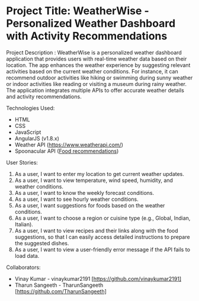 # Project Title: WeatherWise - Personalized Weather Dashboard with Activity Recommendations

Project Description : WeatherWise is a personalized weather dashboard application that provides users with real-time weather    data based on their location. The app enhances the weather experience by suggesting relevant activities based on the current weather conditions. For instance, it can recommend outdoor activities like hiking or swimming during sunny weather or indoor activities like reading or visiting a museum during rainy weather. The application integrates multiple APIs to offer accurate weather details and activity recommendations.

Technologies Used:

* HTML
* CSS
* JavaScript
* AngularJS (v1.8.x)
* Weather API (https://www.weatherapi.com/)
* Spoonacular API ([Food recommendations](https://spoonacular.com/food-api))

User Stories:

1. As a user, I want to enter my location to get current weather updates.
2. As a user, I want to view temperature, wind speed, humidity, and weather conditions.
3. As a user, I want to know the weekly forecast conditions.
4. As a user, I want to see hourly weather conditions.
5. As a user, I want suggestions for foods based on the weather conditions.
6. As a user, I want to choose a region or cuisine type (e.g., Global, Indian, Italian).
7. As a user, I want to view recipes and their links along with the food suggestions,
   so that I can easily access detailed instructions to prepare the suggested dishes.
8. As a user, I want to view a user-friendly error message if the API fails to load data.

Collaborators:


*   Vinay Kumar - vinaykumar2191 [https://github.com/vinaykumar2191]
*   Tharun Sangeeth - TharunSangeeth [https://github.com/TharunSangeeth]

